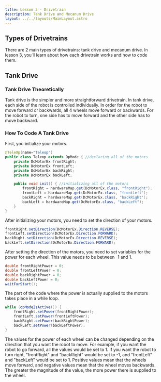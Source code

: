 ```yaml
---
title: Lesson 3 - Drivetrain
description: Tank Drive and Mecanum Drive
layout: ../../layouts/MainLayout.astro
---
```


## Types of Drivetrains
There are 2 main types of drivetrains: tank drive and mecanum drive. In lesson 3, you'll learn about how each drivetrain works and how to code them.


## Tank Drive
### Tank Drive Theoretically
Tank drive is the simpler and more straightforward drivetrain. In tank drive, each side of the robot is controlled individually. In order for the robot to move forward or backwards, all 4 wheels move forward or backwards. For the robot to turn, one side has to move forward and the other side has to move backward.

### How To Code A Tank Drive
First, you initialize your motors.

```java
@TeleOp(name="Teleop")
public class Teleop extends OpMode { //declaring all of the motors
    private DcMotorEx frontRight;
    private DcMotorEx frontLeft;
    private DcMotorEx backRight;
    private DcMotorEx backLeft;

    public void init() { //initializing all of the motors
        frontRight = hardwareMap.get(DcMotorEx.class, "frontRight");
        frontLeft = hardwareMap.get(DcMotorEx.class, "frontLeft");
        backRight = hardwareMap.get(DcMotorEx.class, "backRight");
        backLeft = hardwareMap.get(DcMotorEx.class, "backLeft");
    }
}
```

After initializing your motors, you need to set the direction of your motors. 

```java
frontRight.setDirection(DcMotorEx.Direction.REVERSE);
frontLeft.setDirection(DcMotorEx.Direction.FORWARD);
backRight.setDirection(DcMotorEx.Direction.REVERSE);
backLeft.setDirection(DcMotorEx.Direction.FORWARD);
```

After setting the direction of the motors, you need to set variables for the power for each wheel. This value needs to be between -1 and 1.

```java
double frontRightPower = 0;
double frontLeftPower = 0;
double backRightPower = 0;
double backLeftPower = 0;
waitForStart();
```

The part of the code where the power is actually supplied to the motors takes place in a while loop.

```java
while (opModeIsActive()) {
    frontRight.setPower(frontRightPower);
    frontLeft.setPower(frontLeftPower);
    backRight.setPower(backRightPower);
    backLeft.setPower(backLeftPower);
}
```

The values for the power of each wheel can be changed depending on the direction that you want the robot to move. For example, if you want the robot to go forward, all the values would be set to 1. If you want the robot to turn right, "frontRight" and "backRight" would be set to -1, and "frontLeft" and "backLeft" would be set to 1. Positive values mean that the wheels move forward, and negative values mean that the wheel moves backwards. The greater the magnitude of the value, the more power there is supplied to the wheel.